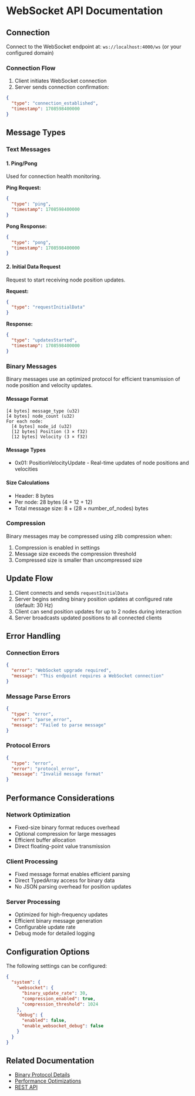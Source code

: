 # WebSocket API Documentation

## Connection

Connect to the WebSocket endpoint at: `ws://localhost:4000/ws` (or your configured domain)

### Connection Flow

1. Client initiates WebSocket connection
2. Server sends connection confirmation:
```json
{
  "type": "connection_established",
  "timestamp": 1708598400000
}
```

## Message Types

### Text Messages

#### 1. Ping/Pong
Used for connection health monitoring.

**Ping Request:**
```json
{
  "type": "ping",
  "timestamp": 1708598400000
}
```

**Pong Response:**
```json
{
  "type": "pong",
  "timestamp": 1708598400000
}
```

#### 2. Initial Data Request
Request to start receiving node position updates.

**Request:**
```json
{
  "type": "requestInitialData"
}
```

**Response:**
```json
{
  "type": "updatesStarted",
  "timestamp": 1708598400000
}
```

### Binary Messages

Binary messages use an optimized protocol for efficient transmission of node position and velocity updates.

#### Message Format

```
[4 bytes] message_type (u32)
[4 bytes] node_count (u32)
For each node:
  [4 bytes] node_id (u32)
  [12 bytes] Position (3 × f32)
  [12 bytes] Velocity (3 × f32)
```

#### Message Types
- 0x01: PositionVelocityUpdate - Real-time updates of node positions and velocities

#### Size Calculations
- Header: 8 bytes
- Per node: 28 bytes (4 + 12 + 12)
- Total message size: 8 + (28 × number_of_nodes) bytes

### Compression

Binary messages may be compressed using zlib compression when:
1. Compression is enabled in settings
2. Message size exceeds the compression threshold
3. Compressed size is smaller than uncompressed size

## Update Flow

1. Client connects and sends `requestInitialData`
2. Server begins sending binary position updates at configured rate (default: 30 Hz)
3. Client can send position updates for up to 2 nodes during interaction
4. Server broadcasts updated positions to all connected clients

## Error Handling

### Connection Errors

```json
{
  "error": "WebSocket upgrade required",
  "message": "This endpoint requires a WebSocket connection"
}
```

### Message Parse Errors

```json
{
  "type": "error",
  "error": "parse_error",
  "message": "Failed to parse message"
}
```

### Protocol Errors

```json
{
  "type": "error",
  "error": "protocol_error",
  "message": "Invalid message format"
}
```

## Performance Considerations

### Network Optimization
- Fixed-size binary format reduces overhead
- Optional compression for large messages
- Efficient buffer allocation
- Direct floating-point value transmission

### Client Processing
- Fixed message format enables efficient parsing
- Direct TypedArray access for binary data
- No JSON parsing overhead for position updates

### Server Processing
- Optimized for high-frequency updates
- Efficient binary message generation
- Configurable update rate
- Debug mode for detailed logging

## Configuration Options

The following settings can be configured:

```json
{
  "system": {
    "websocket": {
      "binary_update_rate": 30,
      "compression_enabled": true,
      "compression_threshold": 1024
    },
    "debug": {
      "enabled": false,
      "enable_websocket_debug": false
    }
  }
}
```

## Related Documentation
- [Binary Protocol Details](../technical/binary-protocol.md)
- [Performance Optimizations](../technical/performance.md)
- [REST API](./rest.md)